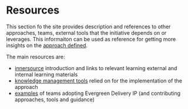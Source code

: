 # Resources

This section fo the site provides description and references to other approaches, teams, external tools that the initiative depends on or leverages. This informaiton can be used as reference for getting more insights on the [approach defined](../approach/index.md).

The main resources are:

- [innersource](innersource.md) introduction and links to relevant learning external and internal learning materials
- [knowledge management tools](tools.md) relied on for the implementation of the approach
- [examples](examples.md) of teams adopting Evergreen Delivery IP (and contributing approaches, tools and guidance)
